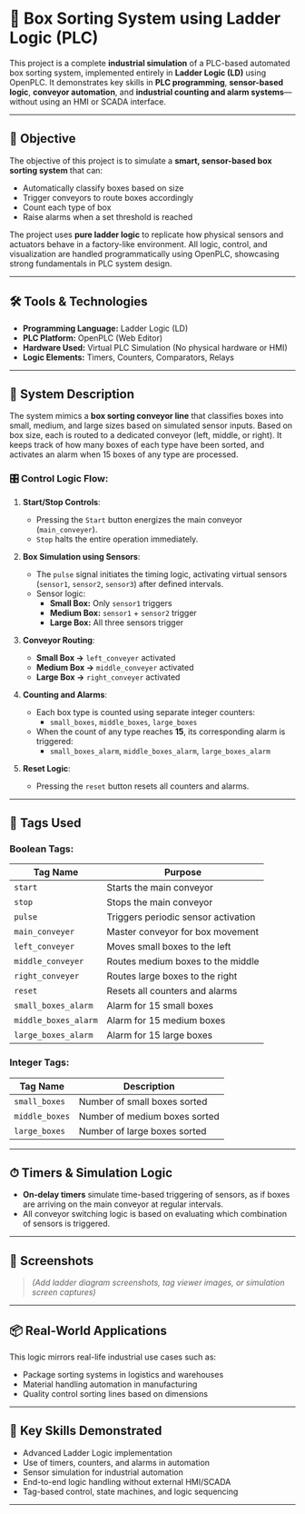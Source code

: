 # 🧱 Box Sorting System using Ladder Logic (PLC)

This project is a complete **industrial simulation** of a PLC-based automated box sorting system, implemented entirely in **Ladder Logic (LD)** using OpenPLC. It demonstrates key skills in **PLC programming**, **sensor-based logic**, **conveyor automation**, and **industrial counting and alarm systems**—without using an HMI or SCADA interface.

---

## 🎯 Objective

The objective of this project is to simulate a **smart, sensor-based box sorting system** that can:

- Automatically classify boxes based on size
- Trigger conveyors to route boxes accordingly
- Count each type of box
- Raise alarms when a set threshold is reached

The project uses **pure ladder logic** to replicate how physical sensors and actuators behave in a factory-like environment. All logic, control, and visualization are handled programmatically using OpenPLC, showcasing strong fundamentals in PLC system design.

---

## 🛠️ Tools & Technologies

- **Programming Language:** Ladder Logic (LD)
- **PLC Platform:** OpenPLC (Web Editor)
- **Hardware Used:** Virtual PLC Simulation (No physical hardware or HMI)
- **Logic Elements:** Timers, Counters, Comparators, Relays

---

## 🔧 System Description

The system mimics a **box sorting conveyor line** that classifies boxes into small, medium, and large sizes based on simulated sensor inputs. Based on box size, each is routed to a dedicated conveyor (left, middle, or right). It keeps track of how many boxes of each type have been sorted, and activates an alarm when 15 boxes of any type are processed.

### 🎛 Control Logic Flow:

1. **Start/Stop Controls**:
   - Pressing the `Start` button energizes the main conveyor (`main_conveyer`).
   - `Stop` halts the entire operation immediately.

2. **Box Simulation using Sensors**:
   - The `pulse` signal initiates the timing logic, activating virtual sensors (`sensor1`, `sensor2`, `sensor3`) after defined intervals.
   - Sensor logic:
     - **Small Box:** Only `sensor1` triggers
     - **Medium Box:** `sensor1` + `sensor2` trigger
     - **Large Box:** All three sensors trigger

3. **Conveyor Routing**:
   - **Small Box →** `left_conveyer` activated
   - **Medium Box →** `middle_conveyer` activated
   - **Large Box →** `right_conveyer` activated

4. **Counting and Alarms**:
   - Each box type is counted using separate integer counters:
     - `small_boxes`, `middle_boxes`, `large_boxes`
   - When the count of any type reaches **15**, its corresponding alarm is triggered:
     - `small_boxes_alarm`, `middle_boxes_alarm`, `large_boxes_alarm`

5. **Reset Logic**:
   - Pressing the `reset` button resets all counters and alarms.

---

## 🔘 Tags Used

### Boolean Tags:

| Tag Name             | Purpose                              |
|----------------------|--------------------------------------|
| `start`              | Starts the main conveyor             |
| `stop`               | Stops the main conveyor              |
| `pulse`              | Triggers periodic sensor activation  |
| `main_conveyer`      | Master conveyor for box movement     |
| `left_conveyer`      | Moves small boxes to the left        |
| `middle_conveyer`    | Routes medium boxes to the middle    |
| `right_conveyer`     | Routes large boxes to the right      |
| `reset`              | Resets all counters and alarms       |
| `small_boxes_alarm`  | Alarm for 15 small boxes             |
| `middle_boxes_alarm` | Alarm for 15 medium boxes            |
| `large_boxes_alarm`  | Alarm for 15 large boxes             |

### Integer Tags:

| Tag Name         | Description                       |
|------------------|-----------------------------------|
| `small_boxes`    | Number of small boxes sorted      |
| `middle_boxes`   | Number of medium boxes sorted     |
| `large_boxes`    | Number of large boxes sorted      |

---

## ⏱ Timers & Simulation Logic

- **On-delay timers** simulate time-based triggering of sensors, as if boxes are arriving on the main conveyor at regular intervals.
- All conveyor switching logic is based on evaluating which combination of sensors is triggered.

---

## 📸 Screenshots

> _(Add ladder diagram screenshots, tag viewer images, or simulation screen captures)_

---

## 📦 Real-World Applications

This logic mirrors real-life industrial use cases such as:

- Package sorting systems in logistics and warehouses
- Material handling automation in manufacturing
- Quality control sorting lines based on dimensions

---

## 🧠 Key Skills Demonstrated

- Advanced Ladder Logic implementation
- Use of timers, counters, and alarms in automation
- Sensor simulation for industrial automation
- End-to-end logic handling without external HMI/SCADA
- Tag-based control, state machines, and logic sequencing

---


